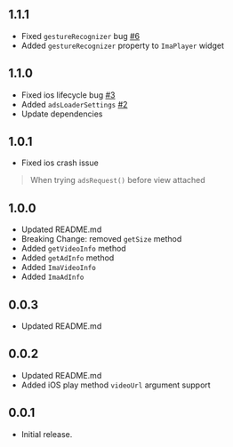 ## 1.1.1
- Fixed `gestureRecognizer` bug [#6](https://github.com/GeceGibi/ima_player/issues/6)
- Added `gestureRecognizer` property to `ImaPlayer` widget


## 1.1.0
- Fixed ios lifecycle bug [#3](https://github.com/GeceGibi/ima_player/issues/3)
- Added `adsLoaderSettings` [#2](https://github.com/GeceGibi/ima_player/issues/2)
- Update dependencies

## 1.0.1
- Fixed ios crash issue
> When trying `adsRequest()` before view attached


## 1.0.0
- Updated README.md
- Breaking Change: removed `getSize` method
- Added `getVideoInfo` method
- Added `getAdInfo` method
- Added `ImaVideoInfo`
- Added `ImaAdInfo`

## 0.0.3
- Updated README.md

## 0.0.2
- Updated README.md
- Added iOS play method `videoUrl` argument support

## 0.0.1
- Initial release.
